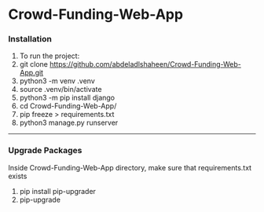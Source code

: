# Crowd-Funding-Web-App

### Installation

1. To run the project:
2. git clone https://github.com/abdeladlshaheen/Crowd-Funding-Web-App.git
3. python3 -m venv .venv
4. source .venv/bin/activate
5. python3 -m pip install django
6. cd Crowd-Funding-Web-App/
7. pip freeze > requirements.txt
8. python3 manage.py runserver

<hr/>

### Upgrade Packages

Inside Crowd-Funding-Web-App directory, make sure that requirements.txt exists

1. pip install pip-upgrader
2. pip-upgrade
